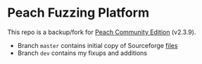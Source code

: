 # Peach Fuzzing Platform

This repo is a backup/fork for [Peach Community Edition](https://sourceforge.net/projects/peachfuzz/) (v2.3.9).

* Branch `master` contains initial copy of Sourceforge [files](https://sourceforge.net/projects/peachfuzz/files/Peach/2.3.9/)
* Branch `dev` contains my fixups and additions
